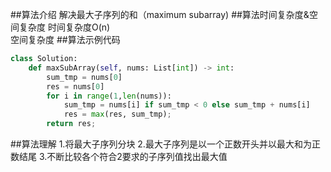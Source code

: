 ##算法介绍
解决最大子序列的和（maximum subarray)
##算法时间复杂度&空间复杂度
时间复杂度O(n)  
空间复杂度
##算法示例代码
```   python 
class Solution:
    def maxSubArray(self, nums: List[int]) -> int:
        sum_tmp = nums[0]
        res = nums[0]
        for i in range(1,len(nums)):
            sum_tmp = nums[i] if sum_tmp < 0 else sum_tmp + nums[i]
            res = max(res, sum_tmp);
        return res;
```
##算法理解
1.将最大子序列分块
2.最大子序列是以一个正数开头并以最大和为正数结尾
3.不断比较各个符合2要求的子序列值找出最大值
